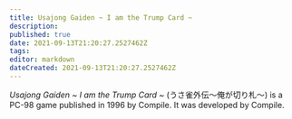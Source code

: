 ```yaml
---
title: Usajong Gaiden ~ I am the Trump Card ~
description: 
published: true
date: 2021-09-13T21:20:27.2527462Z 
tags: 
editor: markdown
dateCreated: 2021-09-13T21:20:27.2527462Z
---
```

_Usajong Gaiden ~ I am the Trump Card ~_ (<span lang='ja'>うさ雀外伝～俺が切り札～</span>) is a PC-98 game published in 1996 by Compile.
It was developed by Compile.

